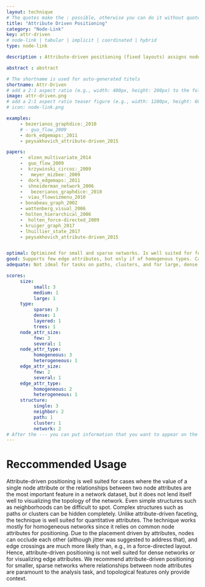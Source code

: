 ```yaml
---
layout: technique
# The quotes make the : possible, otherwise you can do it without quotes
title: "Attribute Driven Positioning"
category: "Node-Link"
key: attr-driven
# node-link | tabular | implicit | coordinated | hybrid 
type: node-link

description : Attribute-driven positioning (fixed layouts) assigns node or edge positions according to one or more attribute values.

abstract : abstract

# The shortname is used for auto-generated titels
shortname: Attr-Driven
# add a 2:1 aspect ratio (e.g., width: 400px, height: 200px) to the folder /assets/images/papers/
image: attr-driven.png
# add a 2:1 aspect ratio teaser figure (e.g., width: 1200px, height: 600px) to the folder /assets/images/papers/
# icon: node-link.png

examples:
     - bezerianos_graphdice:_2010
     # - guo_flow_2009
     - dork_edgemaps:_2011
     - peysakhovich_attribute-driven_2015

papers:
     -  elzen_multivariate_2014
     -  guo_flow_2009
     -  krzywinski_circos:_2009
     -   meyer_mizbee:_2009
     -  dork_edgemaps:_2011
     -  shneiderman_network_2006
     -   bezerianos_graphdice:_2010
     -  viau_flowvizmenu_2010
     - bonabeau_graph_2002
     - wattenberg_visual_2006
     - holten_hierarchical_2006
     -  holten_force-directed_2009
     - kruiger_graph_2017
     - lhuillier_state_2017
     - peysakhovich_attribute-driven_2015


optimal: Optimized for small and sparse networks. Is well suited for few node attributes, particular of homogenous types.  
good: Supports few edge attributes, but only if of homogenous types. Can be used for tasks on neighbors and networks.   
adequate: Not ideal for tasks on paths, clusters, and for large, dense, layered or tree networks. 

scores:
     size: 
          small: 3
          medium: 1
          large: 1
     type: 
          sparse: 3
          dense: 1
          layered: 1
          trees: 1
     node_attr_size: 
          few: 3
          several: 1
     node_attr_type: 
          homogeneous: 3
          heterogeneous: 1
     edge_attr_size: 
          few: 2
          several: 1
     edge_attr_type: 
          homogeneous: 2
          heterogeneous: 1
     structure: 
          single: 3
          neighbor: 2
          path: 1
          cluster: 1
          network: 2
# After the --- you can put information that you want to appear on the website using markdown formatting or HTML. A good example are acknowledgements, extra references, an erratum, etc.
---
```


# Reccommended Usage

Attribute-driven positioning is well suited for cases where the value of a single node attribute or the relationships between two node attributes are the most important feature in a network dataset, but it does not lend itself well to visualizing the topology of the network. Even simple structures such as neighborhoods can be difficult to spot. Complex structures such as paths or clusters can be hidden completely. Unlike attribute-driven faceting, the technique is well suited for quantitative attributes. The technique works mostly for homogeneous networks since it relies on common node attributes for positioning.
Due to the placement driven by attributes, nodes can occlude each
other (although jitter was suggested to address that), and
edge crossings are much more likely than, e.g., in a force-directed
layout. Hence, attribute-driven positioning is not well suited for
dense networks or for visualizing edge attributes. We recommend
attribute-driven positioning for smaller, sparse networks where relationships
between node attributes are paramount to the analysis
task, and topological features only provide context.

